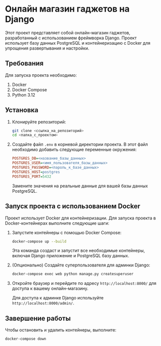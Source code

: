 # Онлайн магазин гаджетов на Django

Этот проект представляет собой онлайн-магазин гаджетов, разработанный с использованием фреймворка Django. Проект использует базу данных PostgreSQL и контейнеризацию с Docker для упрощения развертывания и настройки.

## Требования

Для запуска проекта необходимо:

1. Docker
2. Docker Compose
3. Python 3.12

## Установка

1. Клонируйте репозиторий:

    ```bash
    git clone <ссылка_на_репозиторий>
    cd <папка_с_проектом>
    ```

2. Создайте файл `.env` в корневой директории проекта. В этот файл необходимо добавить следующие переменные окружения:

    ```ini
    POSTGRES_DB=<название_базы_данных>
    POSTGRES_USER=<имя_пользователя_базы_данных>
    POSTGRES_PASSWORD=<пароль_к_базе_данных>
    POSTGRES_HOST=postgres
    POSTGRES_PORT=5432
    ```

    Замените значения на реальные данные для вашей базы данных PostgreSQL.

## Запуск проекта с использованием Docker

Проект использует Docker для контейнеризации. Для запуска проекта в Docker-контейнерах выполните следующие шаги:

1. Запустите контейнеры с помощью Docker Compose:

    ```bash
    docker-compose up --build
    ```

    Эта команда создаст и запустит все необходимые контейнеры, включая Django приложение и PostgreSQL базу данных.

2. (Опционально) Создайте суперпользователя для админки Django:

    ```bash
    docker-compose exec web python manage.py createsuperuser
    ```

3. Откройте браузер и перейдите по адресу `http://localhost:8000/` для доступа к вашему онлайн-магазину.

    Для доступа к админке Django используйте `http://localhost:8000/admin/`.

## Завершение работы

Чтобы остановить и удалить контейнеры, выполните:

```bash
docker-compose down
